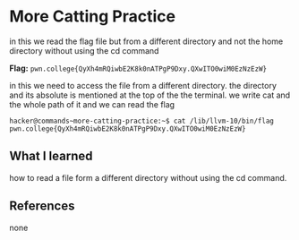 # More Catting Practice

in this we read the flag file but from a different directory and not the home directory without using the cd command  

**Flag:** `pwn.college{QyXh4mRQiwbE2K8k0nATPgP9Dxy.QXwITO0wiM0EzNzEzW}`

in this we need to access the file from a different directory. the directory and its absolute is mentioned at the top of the the terminal. we write cat and the whole path of it and we can read the flag   

```
hacker@commands~more-catting-practice:~$ cat /lib/llvm-10/bin/flag
pwn.college{QyXh4mRQiwbE2K8k0nATPgP9Dxy.QXwITO0wiM0EzNzEzW}
```

## What I learned

how to read a file form a different directory without using the cd command. 

## References
none